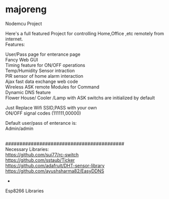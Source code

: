 # majoreng

Nodemcu Project

Here's a full featured Project for controlling Home,Office ,etc remotely from internet. <br>
Features:<br>

User/Pass page for enterance page <br>
Fancy Web GUI <br>
Timing feature for ON/OFF operations <br>
Temp/Humidity Sensor intraction <br>
PIR sensor of home alarm interaction <br>
Ajax fast data exchange web code <br>
Wireless ASK remote Modules for Command <br>
Dynamic DNS feature <br>
Flower House/ Cooler /Lamp with ASK switchs are initialized by default <br>

Just Replace Wifi SSID,PASS with your own <br>
ON/OFF signal codes (111111,00000) <br>

Default user/pass of enterance is: <br>
Admin/admin <br> <br>

##########################################  <br>
Necessary Libraries:  <br>
https://github.com/sui77/rc-switch  <br>
https://github.com/sstaub/Ticker  <br>
https://github.com/adafruit/DHT-sensor-library  <br>
https://github.com/ayushsharma82/EasyDDNS  <br>

+ <br>
Esp8266 Libraries  <br>

